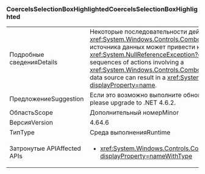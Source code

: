 ### <a name="coerceisselectionboxhighlighted"></a><span data-ttu-id="b533e-101">CoerceIsSelectionBoxHighlighted</span><span class="sxs-lookup"><span data-stu-id="b533e-101">CoerceIsSelectionBoxHighlighted</span></span>

|   |   |
|---|---|
|<span data-ttu-id="b533e-102">Подробные сведения</span><span class="sxs-lookup"><span data-stu-id="b533e-102">Details</span></span>|<span data-ttu-id="b533e-103">Некоторые последовательности действий с использованием <xref:System.Windows.Controls.ComboBox?displayProperty=name> и источника данных может привести к <xref:System.NullReferenceException?displayProperty=name>.</span><span class="sxs-lookup"><span data-stu-id="b533e-103">Certain sequences of actions involving a <xref:System.Windows.Controls.ComboBox?displayProperty=name> and its data source can result in a <xref:System.NullReferenceException?displayProperty=name>.</span></span>|
|<span data-ttu-id="b533e-104">Предложение</span><span class="sxs-lookup"><span data-stu-id="b533e-104">Suggestion</span></span>|<span data-ttu-id="b533e-105">Если это возможно выполните обновление до .NET 4.6.2.</span><span class="sxs-lookup"><span data-stu-id="b533e-105">If possible, please upgrade to .NET 4.6.2.</span></span>|
|<span data-ttu-id="b533e-106">Область</span><span class="sxs-lookup"><span data-stu-id="b533e-106">Scope</span></span>|<span data-ttu-id="b533e-107">Дополнительный номер</span><span class="sxs-lookup"><span data-stu-id="b533e-107">Minor</span></span>|
|<span data-ttu-id="b533e-108">Версия</span><span class="sxs-lookup"><span data-stu-id="b533e-108">Version</span></span>|<span data-ttu-id="b533e-109">4.6</span><span class="sxs-lookup"><span data-stu-id="b533e-109">4.6</span></span>|
|<span data-ttu-id="b533e-110">Тип</span><span class="sxs-lookup"><span data-stu-id="b533e-110">Type</span></span>|<span data-ttu-id="b533e-111">Среда выполнения</span><span class="sxs-lookup"><span data-stu-id="b533e-111">Runtime</span></span>|
|<span data-ttu-id="b533e-112">Затронутые API</span><span class="sxs-lookup"><span data-stu-id="b533e-112">Affected APIs</span></span>|<ul><li><xref:System.Windows.Controls.ComboBox.IsSelectionBoxHighlighted?displayProperty=nameWithType></li></ul>|

